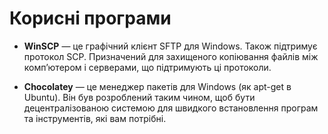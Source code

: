 # Корисні програми

* **WіnSCP** — це графічний клієнт SFTP для Wіndows. Також підтримує протокол SCP. Призначений для захищеного копіювання файлів між комп’ютером і серверами, що підтримують ці протоколи.

* **Chocolatey** — це менеджер пакетів для Windows (як apt-get в Ubuntu). Він був розроблений таким чином, щоб бути децентралізованою системою для швидкого встановлення програм та інструментів, які вам потрібні.